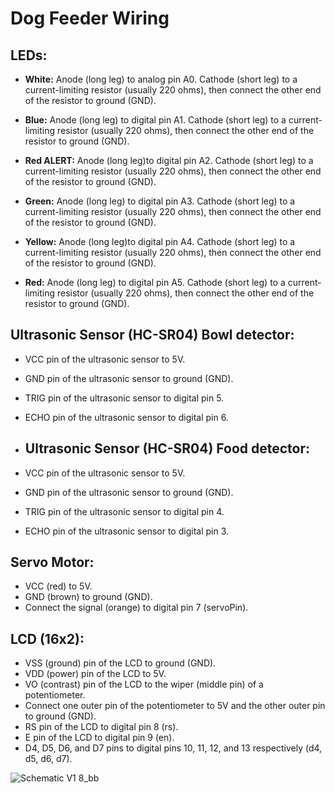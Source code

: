 # Dog Feeder Wiring


## LEDs:

 - **White:**
Anode (long leg) to analog pin A0.
Cathode (short leg) to a current-limiting resistor (usually 220 ohms), then connect the other end of the resistor to ground (GND).

 - **Blue:**
Anode (long leg) to digital pin A1.
Cathode (short leg) to a current-limiting resistor (usually 220 ohms), then connect the other end of the resistor to ground (GND).

 - **Red ALERT:**
Anode (long leg)to digital pin A2.
Cathode (short leg) to a current-limiting resistor (usually 220 ohms), then connect the other end of the resistor to ground (GND).
- **Green:**
Anode (long leg) to digital pin A3.
Cathode (short leg) to a current-limiting resistor (usually 220 ohms), then connect the other end of the resistor to ground (GND).

- **Yellow:**
Anode (long leg)to digital pin A4.
Cathode (short leg) to a current-limiting resistor (usually 220 ohms), then connect the other end of the resistor to ground (GND).

 - **Red:**
Anode (long leg) to digital pin A5.
Cathode (short leg) to a current-limiting resistor (usually 220 ohms), then connect the other end of the resistor to ground (GND).


## Ultrasonic Sensor (HC-SR04) Bowl detector:
- VCC pin of the ultrasonic sensor to 5V.
- GND pin of the ultrasonic sensor to ground (GND).
- TRIG pin of the ultrasonic sensor to digital pin 5.
- ECHO pin of the ultrasonic sensor to digital pin 6.

- ## Ultrasonic Sensor (HC-SR04) Food detector:
- VCC pin of the ultrasonic sensor to 5V.
- GND pin of the ultrasonic sensor to ground (GND).
- TRIG pin of the ultrasonic sensor to digital pin 4.
- ECHO pin of the ultrasonic sensor to digital pin 3.

## Servo Motor:
 - VCC (red) to 5V.
 - GND (brown) to ground (GND).
 - Connect the signal (orange) to digital pin 7 (servoPin).

## LCD (16x2):
 - VSS (ground) pin of the LCD to ground (GND).
 - VDD (power) pin of the LCD to 5V.
 - VO (contrast) pin of the LCD to the wiper (middle pin) of a potentiometer.
 - Connect one outer pin of the potentiometer to 5V and the other outer pin to ground (GND).
 - RS pin of the LCD to digital pin 8 (rs).
 - E pin of the LCD to digital pin 9 (en).
 - D4, D5, D6, and D7 pins to digital pins 10, 11, 12, and 13 respectively (d4, d5, d6, d7).


![Schematic V1 8_bb](https://github.com/ivanprea/dogFeeder/assets/78477048/0f1e1fc9-6d3c-4389-ac79-fbcd96cf3e55)


